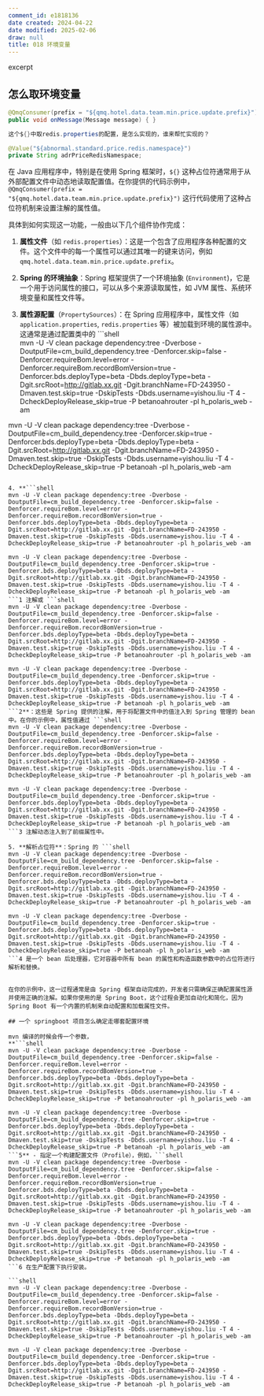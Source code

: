 ```yaml
---
comment_id: e1818136
date created: 2024-04-22
date modified: 2025-02-06
draw: null
title: 018 环境变量
---
```

excerpt

<!-- more -->

## 怎么取环境变量

```java
@QmqConsumer(prefix = "${qmq.hotel.data.team.min.price.update.prefix}") 
public void onMessage(Message message) { } 

这个${}中取redis.properties的配置，是怎么实现的，谁来帮忙实现的？

@Value("${abnormal.standard.price.redis.namespace}")  
private String adrPriceRedisNamespace;

```

在 Java 应用程序中，特别是在使用 Spring 框架时，`${}` 这种占位符通常用于从外部配置文件中动态地读取配置值。在你提供的代码示例中，`@QmqConsumer(prefix = "${qmq.hotel.data.team.min.price.update.prefix}")` 这行代码使用了这种占位符机制来设置注解的属性值。

具体到如何实现这一功能，一般由以下几个组件协作完成：

1. **属性文件**（如 `redis.properties`）：这是一个包含了应用程序各种配置的文件。这个文件中的每一个属性可以通过其唯一的键来访问，例如 `qmq.hotel.data.team.min.price.update.prefix`。
    
2. **Spring 的环境抽象**：Spring 框架提供了一个环境抽象 (`Environment`)，它是一个用于访问属性的接口，可以从多个来源读取属性，如 JVM 属性、系统环境变量和属性文件等。
    
3. **属性源配置**（`PropertySources`）：在 Spring 应用程序中，属性文件（如 `application.properties`, `redis.properties` 等）被加载到环境的属性源中。这通常是通过配置类中的 ```shell  
mvn -U -V clean package dependency:tree -Dverbose -DoutputFile=cm_build_dependency.tree -Denforcer.skip=false -Denforcer.requireBom.level=error -Denforcer.requireBom.recordBomVersion=true -Denforcer.bds.deployType=beta -Dbds.deployType=beta -Dgit.srcRoot=http://gitlab.xx.git -Dgit.branchName=FD-243950 -Dmaven.test.skip=true -DskipTests -Dbds.username=yishou.liu -T 4 -DcheckDeployRelease_skip=true -P betanoahrouter -pl h_polaris_web -am

mvn -U -V clean package dependency:tree -Dverbose -DoutputFile=cm_build_dependency.tree -Denforcer.skip=true -Denforcer.bds.deployType=beta -Dbds.deployType=beta -Dgit.srcRoot=http://gitlab.xx.git -Dgit.branchName=FD-243950 -Dmaven.test.skip=true -DskipTests -Dbds.username=yishou.liu -T 4 -DcheckDeployRelease_skip=true -P betanoah -pl h_polaris_web -am

```0 注解实现的。
    
4. **```shell
mvn -U -V clean package dependency:tree -Dverbose -DoutputFile=cm_build_dependency.tree -Denforcer.skip=false -Denforcer.requireBom.level=error -Denforcer.requireBom.recordBomVersion=true -Denforcer.bds.deployType=beta -Dbds.deployType=beta -Dgit.srcRoot=http://gitlab.xx.git -Dgit.branchName=FD-243950 -Dmaven.test.skip=true -DskipTests -Dbds.username=yishou.liu -T 4 -DcheckDeployRelease_skip=true -P betanoahrouter -pl h_polaris_web -am

mvn -U -V clean package dependency:tree -Dverbose -DoutputFile=cm_build_dependency.tree -Denforcer.skip=true -Denforcer.bds.deployType=beta -Dbds.deployType=beta -Dgit.srcRoot=http://gitlab.xx.git -Dgit.branchName=FD-243950 -Dmaven.test.skip=true -DskipTests -Dbds.username=yishou.liu -T 4 -DcheckDeployRelease_skip=true -P betanoah -pl h_polaris_web -am
```1 注解或 ```shell
mvn -U -V clean package dependency:tree -Dverbose -DoutputFile=cm_build_dependency.tree -Denforcer.skip=false -Denforcer.requireBom.level=error -Denforcer.requireBom.recordBomVersion=true -Denforcer.bds.deployType=beta -Dbds.deployType=beta -Dgit.srcRoot=http://gitlab.xx.git -Dgit.branchName=FD-243950 -Dmaven.test.skip=true -DskipTests -Dbds.username=yishou.liu -T 4 -DcheckDeployRelease_skip=true -P betanoahrouter -pl h_polaris_web -am

mvn -U -V clean package dependency:tree -Dverbose -DoutputFile=cm_build_dependency.tree -Denforcer.skip=true -Denforcer.bds.deployType=beta -Dbds.deployType=beta -Dgit.srcRoot=http://gitlab.xx.git -Dgit.branchName=FD-243950 -Dmaven.test.skip=true -DskipTests -Dbds.username=yishou.liu -T 4 -DcheckDeployRelease_skip=true -P betanoah -pl h_polaris_web -am
```2**：这些是 Spring 提供的注解，用于将配置文件中的值注入到 Spring 管理的 bean 中。在你的示例中，属性值通过 ```shell
mvn -U -V clean package dependency:tree -Dverbose -DoutputFile=cm_build_dependency.tree -Denforcer.skip=false -Denforcer.requireBom.level=error -Denforcer.requireBom.recordBomVersion=true -Denforcer.bds.deployType=beta -Dbds.deployType=beta -Dgit.srcRoot=http://gitlab.xx.git -Dgit.branchName=FD-243950 -Dmaven.test.skip=true -DskipTests -Dbds.username=yishou.liu -T 4 -DcheckDeployRelease_skip=true -P betanoahrouter -pl h_polaris_web -am

mvn -U -V clean package dependency:tree -Dverbose -DoutputFile=cm_build_dependency.tree -Denforcer.skip=true -Denforcer.bds.deployType=beta -Dbds.deployType=beta -Dgit.srcRoot=http://gitlab.xx.git -Dgit.branchName=FD-243950 -Dmaven.test.skip=true -DskipTests -Dbds.username=yishou.liu -T 4 -DcheckDeployRelease_skip=true -P betanoah -pl h_polaris_web -am
```3 注解动态注入到了前缀属性中。
    
5. **解析占位符**：Spring 的 ```shell
mvn -U -V clean package dependency:tree -Dverbose -DoutputFile=cm_build_dependency.tree -Denforcer.skip=false -Denforcer.requireBom.level=error -Denforcer.requireBom.recordBomVersion=true -Denforcer.bds.deployType=beta -Dbds.deployType=beta -Dgit.srcRoot=http://gitlab.xx.git -Dgit.branchName=FD-243950 -Dmaven.test.skip=true -DskipTests -Dbds.username=yishou.liu -T 4 -DcheckDeployRelease_skip=true -P betanoahrouter -pl h_polaris_web -am

mvn -U -V clean package dependency:tree -Dverbose -DoutputFile=cm_build_dependency.tree -Denforcer.skip=true -Denforcer.bds.deployType=beta -Dbds.deployType=beta -Dgit.srcRoot=http://gitlab.xx.git -Dgit.branchName=FD-243950 -Dmaven.test.skip=true -DskipTests -Dbds.username=yishou.liu -T 4 -DcheckDeployRelease_skip=true -P betanoah -pl h_polaris_web -am
```4 是一个 bean 后处理器，它对容器中所有 bean 的属性和构造函数参数中的占位符进行解析和替换。
    

在你的示例中，这一过程通常是由 Spring 框架自动完成的，开发者只需确保正确配置属性源并使用正确的注解。如果你使用的是 Spring Boot，这个过程会更加自动化和简化，因为 Spring Boot 有一个内置的机制来自动配置和加载属性文件。

## 一个 springboot 项目怎么确定走哪套配置环境

mvn 编译的时候会传一个参数，
**```shell
mvn -U -V clean package dependency:tree -Dverbose -DoutputFile=cm_build_dependency.tree -Denforcer.skip=false -Denforcer.requireBom.level=error -Denforcer.requireBom.recordBomVersion=true -Denforcer.bds.deployType=beta -Dbds.deployType=beta -Dgit.srcRoot=http://gitlab.xx.git -Dgit.branchName=FD-243950 -Dmaven.test.skip=true -DskipTests -Dbds.username=yishou.liu -T 4 -DcheckDeployRelease_skip=true -P betanoahrouter -pl h_polaris_web -am

mvn -U -V clean package dependency:tree -Dverbose -DoutputFile=cm_build_dependency.tree -Denforcer.skip=true -Denforcer.bds.deployType=beta -Dbds.deployType=beta -Dgit.srcRoot=http://gitlab.xx.git -Dgit.branchName=FD-243950 -Dmaven.test.skip=true -DskipTests -Dbds.username=yishou.liu -T 4 -DcheckDeployRelease_skip=true -P betanoah -pl h_polaris_web -am
```5** - 指定一个构建配置文件（Profile），例如，```shell
mvn -U -V clean package dependency:tree -Dverbose -DoutputFile=cm_build_dependency.tree -Denforcer.skip=false -Denforcer.requireBom.level=error -Denforcer.requireBom.recordBomVersion=true -Denforcer.bds.deployType=beta -Dbds.deployType=beta -Dgit.srcRoot=http://gitlab.xx.git -Dgit.branchName=FD-243950 -Dmaven.test.skip=true -DskipTests -Dbds.username=yishou.liu -T 4 -DcheckDeployRelease_skip=true -P betanoahrouter -pl h_polaris_web -am

mvn -U -V clean package dependency:tree -Dverbose -DoutputFile=cm_build_dependency.tree -Denforcer.skip=true -Denforcer.bds.deployType=beta -Dbds.deployType=beta -Dgit.srcRoot=http://gitlab.xx.git -Dgit.branchName=FD-243950 -Dmaven.test.skip=true -DskipTests -Dbds.username=yishou.liu -T 4 -DcheckDeployRelease_skip=true -P betanoah -pl h_polaris_web -am
```6 在生产配置下执行安装。

```shell
mvn -U -V clean package dependency:tree -Dverbose -DoutputFile=cm_build_dependency.tree -Denforcer.skip=false -Denforcer.requireBom.level=error -Denforcer.requireBom.recordBomVersion=true -Denforcer.bds.deployType=beta -Dbds.deployType=beta -Dgit.srcRoot=http://gitlab.xx.git -Dgit.branchName=FD-243950 -Dmaven.test.skip=true -DskipTests -Dbds.username=yishou.liu -T 4 -DcheckDeployRelease_skip=true -P betanoahrouter -pl h_polaris_web -am

mvn -U -V clean package dependency:tree -Dverbose -DoutputFile=cm_build_dependency.tree -Denforcer.skip=true -Denforcer.bds.deployType=beta -Dbds.deployType=beta -Dgit.srcRoot=http://gitlab.xx.git -Dgit.branchName=FD-243950 -Dmaven.test.skip=true -DskipTests -Dbds.username=yishou.liu -T 4 -DcheckDeployRelease_skip=true -P betanoah -pl h_polaris_web -am
```
